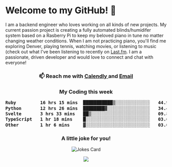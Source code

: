 <h1> Welcome to my GitHub! 👋 </h1>


  I am a backend engineer who loves working on all kinds of new projects. My current passion project is creating a fully automated blinds/humidifer system based on a Rasberry Pi to keep my beloved piano in tune no matter changing weather conditions. When I am not practicing piano, you'll find me exploring Denver, playing tennis, watching movies, or listening to music (check out what I've been listening to recently on [Last.fm](https://www.last.fm/user/mballa000). I am a passionate, driven developer and would love to connect and chat with everyone!

<h3 align = "center"> 📫 Reach me with <a href = "https://calendly.com/msbrandt00/30min"> Calendly </a> and <a href="mailto:msbrandt00@gmail.com">Email</a> 
 </h3>


 
<div align = "center"
[![Anurag's GitHub stats](https://github-readme-stats.vercel.app/api?username=mbrandt00)](https://github.com/anuraghazra/github-readme-stats)
          </div>
<h3 align="center">
  My Coding this week
<!--START_SECTION:waka-->

```txt
Ruby         16 hrs 15 mins  ███████████▒░░░░░░░░░░░░░   44.97 %
Python       12 hrs 26 mins  ████████▓░░░░░░░░░░░░░░░░   34.45 %
Svelte       3 hrs 33 mins   ██▒░░░░░░░░░░░░░░░░░░░░░░   09.86 %
TypeScript   1 hr 18 mins    █░░░░░░░░░░░░░░░░░░░░░░░░   03.61 %
Other        1 hr 6 mins     ▓░░░░░░░░░░░░░░░░░░░░░░░░   03.08 %
```

<!--END_SECTION:waka-->

### A little joke for you!

![Jokes Card](https://readme-jokes.vercel.app/api?hideBorder)

<a href="https://www.linkedin.com/in/mbrandt00/"><img src="https://img.shields.io/badge/linkedin-%230077B5.svg?&style=for-the-badge&logo=linkedin&logoColor=white" /></a>
